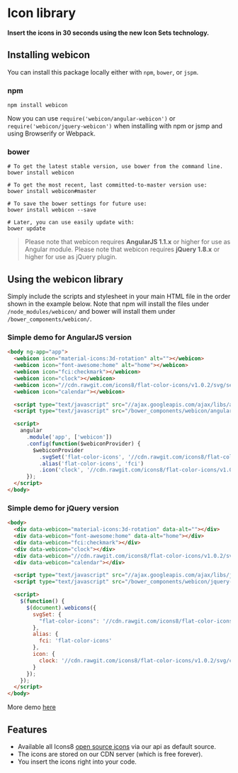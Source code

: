 # Icon library

**Insert the icons in 30 seconds using the new Icon Sets technology.**

## Installing webicon

You can install this package locally either with `npm`, `bower`, or `jspm`.

### npm

```shell
npm install webicon
```

Now you can use `require('webicon/angular-webicon')` or `require('webicon/jquery-webicon')` when installing with npm or jsmp and using Browserify or Webpack.

### bower

```shell
# To get the latest stable version, use bower from the command line.
bower install webicon

# To get the most recent, last committed-to-master version use:
bower install webicon#master 

# To save the bower settings for future use:
bower install webicon --save

# Later, you can use easily update with:
bower update
```

> Please note that webicon requires **AngularJS 1.1.x** or higher for use as Angular module.
> Please note that webicon requires **jQuery 1.8.x** or higher for use as jQuery plugin.


## Using the webicon library

Simply include the scripts and stylesheet in your main HTML file in the order shown in the example below. Note that npm will install the files under `/node_modules/webicon/` and bower will install them under `/bower_components/webicon/`.


### Simple demo for AngularJS version
```html
<body ng-app="app">
  <webicon icon="material-icons:3d-rotation" alt=""></webicon>
  <webicon icon="font-awesome:home" alt="home"></webicon>
  <webicon icon="fci:checkmark"></webicon>
  <webicon icon="clock"></webicon>
  <webicon icon="//cdn.rawgit.com/icons8/flat-color-icons/v1.0.2/svg/search.svg"></webicon>
  <webicon icon="calendar"></webicon>  

  <script type="text/javascript" src="//ajax.googleapis.com/ajax/libs/angularjs/1.1.5/angular.js"></script>
  <script type="text/javascript" src="/bower_components/webicon/angular-webicon.js"></script>

  <script>
    angular
      .module('app', ['webicon'])
      .config(function($webiconProvider) {
        $webiconProvider
          .svgSet('flat-color-icons', '//cdn.rawgit.com/icons8/flat-color-icons/v1.0.2/icon-set/icons.svg')
          .alias('flat-color-icons', 'fci')
          .icon('clock', '//cdn.rawgit.com/icons8/flat-color-icons/v1.0.2/svg/clock.svg')
      });
  </script>
</body>
```

### Simple demo for jQuery version
```html
<body>
  <div data-webicon="material-icons:3d-rotation" data-alt=""></div>
  <div data-webicon="font-awesome:home" data-alt="home"></div>
  <div data-webicon="fci:checkmark"></div>
  <div data-webicon="clock"></div>
  <div data-webicon="//cdn.rawgit.com/icons8/flat-color-icons/v1.0.2/svg/search.svg"></div>
  <div data-webicon="calendar"></div>  

  <script type="text/javascript" src="//ajax.googleapis.com/ajax/libs/jquery/1.8.0/jquery.js"></script>
  <script type="text/javascript" src="/bower_components/webicon/jquery-webicon.js"></script>

  <script>
    $(function() {
      $(document).webicons({
        svgSet: {
          "flat-color-icons": '//cdn.rawgit.com/icons8/flat-color-icons/v1.0.2/icon-set/icons.svg'
        },
        alias: {
          fci: 'flat-color-icons'
        },
        icon: {
          clock: '//cdn.rawgit.com/icons8/flat-color-icons/v1.0.2/svg/clock.svg'
        }
      });
    });
  </script>
</body>
```

More demo [here](https://icons8.github.io/webicon/)

## Features

- Available all Icons8 [open source icons](https://github.com/icons8/flat-color-icons) via our api as default source.
- The icons are stored on our CDN server (which is free forever).
- You insert the icons right into your code.
